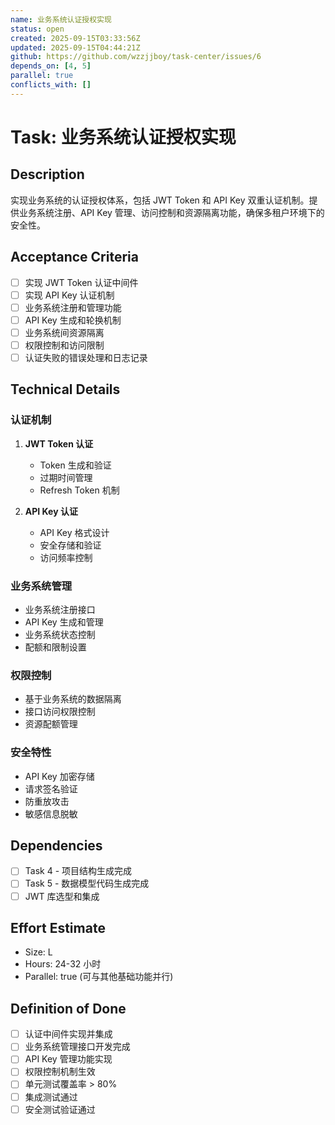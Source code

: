 ```yaml
---
name: 业务系统认证授权实现
status: open
created: 2025-09-15T03:33:56Z
updated: 2025-09-15T04:44:21Z
github: https://github.com/wzzjjboy/task-center/issues/6
depends_on: [4, 5]
parallel: true
conflicts_with: []
---
```


# Task: 业务系统认证授权实现

## Description
实现业务系统的认证授权体系，包括 JWT Token 和 API Key 双重认证机制。提供业务系统注册、API Key 管理、访问控制和资源隔离功能，确保多租户环境下的安全性。

## Acceptance Criteria
- [ ] 实现 JWT Token 认证中间件
- [ ] 实现 API Key 认证机制
- [ ] 业务系统注册和管理功能
- [ ] API Key 生成和轮换机制
- [ ] 业务系统间资源隔离
- [ ] 权限控制和访问限制
- [ ] 认证失败的错误处理和日志记录

## Technical Details
### 认证机制
1. **JWT Token 认证**
   - Token 生成和验证
   - 过期时间管理
   - Refresh Token 机制

2. **API Key 认证**
   - API Key 格式设计
   - 安全存储和验证
   - 访问频率控制

### 业务系统管理
- 业务系统注册接口
- API Key 生成和管理
- 业务系统状态控制
- 配额和限制设置

### 权限控制
- 基于业务系统的数据隔离
- 接口访问权限控制
- 资源配额管理

### 安全特性
- API Key 加密存储
- 请求签名验证
- 防重放攻击
- 敏感信息脱敏

## Dependencies
- [ ] Task 4 - 项目结构生成完成
- [ ] Task 5 - 数据模型代码生成完成
- [ ] JWT 库选型和集成

## Effort Estimate
- Size: L
- Hours: 24-32 小时
- Parallel: true (可与其他基础功能并行)

## Definition of Done
- [ ] 认证中间件实现并集成
- [ ] 业务系统管理接口开发完成
- [ ] API Key 管理功能实现
- [ ] 权限控制机制生效
- [ ] 单元测试覆盖率 > 80%
- [ ] 集成测试通过
- [ ] 安全测试验证通过
